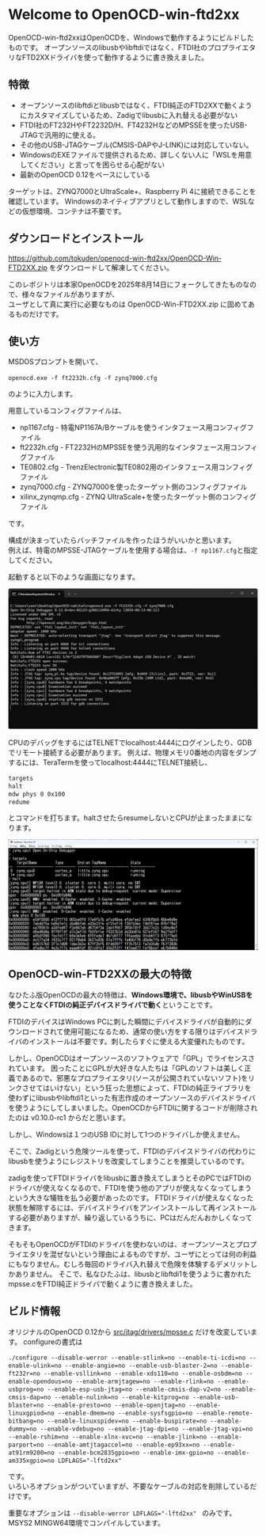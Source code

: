 # Welcome to OpenOCD-win-ftd2xx

OpenOCD-win-ftd2xxはOpenOCDを、Windowsで動作するようにビルドしたものです。
オープンソースのlibusbやlibftdiではなく、FTDI社のプロプライエタリなFTD2XXドライバを使って動作するように書き換えました。

## 特徴
* オープンソースのlibftdiとlibusbではなく、FTDI純正のFTD2XXで動くようにカスタマイズしているため、Zadigでlibusbに入れ替える必要がない
* FTDI社のFT232HやFT2232D/H、FT4232HなどのMPSSEを使ったUSB-JTAGで汎用的に使える。
* その他のUSB-JTAGケーブル(CMSIS-DAPやJ-LINK)には対応していない。
* WindowsのEXEファイルで提供されるため、詳しくない人に「WSLを用意してください」と言ってを困らせる心配がない
* 最新のOpenOCD 0.12をベースにしている

ターゲットは、ZYNQ7000とUltraScale+、Raspberry Pi 4に接続できることを確認しています。
Windowsのネイティブアプリとして動作しますので、WSLなどの仮想環境、コンテナは不要です。

## ダウンロードとインストール
https://github.com/tokuden/openocd-win-ftd2xx/OpenOCD-Win-FTD2XX.zip をダウンロードして解凍してください。

このレポジトリは本家OpenOCDを2025年8月14日にフォークしてきたものなので、様々なファイルがありますが、  
ユーザとして真に実行に必要なものは OpenOCD-Win-FTD2XX.zip に固めてあるものだけです。

## 使い方
MSDOSプロンプトを開いて、

`openocd.exe -f ft2232h.cfg -f zynq7000.cfg`

のように入力します。

用意しているコンフィグファイルは、

* np1167.cfg - 特電NP1167A/Bケーブルを使うインタフェース用コンフィグファイル
* ft2232h.cfg - FT2232HのMPSSEを使う汎用的なインタフェース用コンフィグファイル
* TE0802.cfg - TrenzElectronic製TE0802用のインタフェース用コンフィグファイル
* zynq7000.cfg - ZYNQ7000を使ったターゲット側のコンフィグファイル
* xilinx_zynqmp.cfg - ZYNQ UltraScale+を使ったターゲット側のコンフィグファイル

です。

構成が決まっていたらバッチファイルを作ったほうがいいかと思います。  
例えば、特電のMPSSE-JTAGケーブルを使用する場合は、`-f np1167.cfg`と指定してください。

起動すると以下のような画面になります。

![OpenOCDWinの起動画面](https://github.com/tokuden/openocd-win-ftd2xx/blob/images/openocdwin.png)

CPUのデバッグをするにはTELNETでlocalhost:4444にログインしたり、GDBでリモート接続する必要があります。
例えば、物理メモリ0番地の内容をダンプするには、TeraTermを使ってlocalhost:4444にTELNET接続し、

```
targets
halt
mdw phys 0 0x100
redume
```

とコマンドを打ちます。haltさせたらresumeしないとCPUが止まったままになります。

![メモリダンプ](https://github.com/tokuden/openocd-win-ftd2xx/blob/images/dump.png)

## OpenOCD-win-FTD2XXの最大の特徴
なひたふ版OpenOCDの最大の特徴は、**Windows環境で、libusbやWinUSBを使うことなくFTDIの純正デバイスドライバで動く**ということです。

FTDIのデバイスはWindows PCに刺した瞬間にデバイスドライバが自動的にダウンロードされて使用可能になるため、通常の使い方をする限りはデバイスドライバのインストールは不要です。刺したらすぐに使える大変優れたものです。

しかし、OpenOCDはオープンソースのソフトウェアで「GPL」でライセンスされています。
困ったことにGPLが大好きな人たちは「GPLのソフトは美しく正義であるので、邪悪なプロプライエタリ(ソースが公開されていないソフト)をリンクさせてはいけない」という狂った思想によって、FTDIの純正ライブラリを使わずにlibusbやlibftdi1といった有志作成のオープンソースのデバイスドライバを使うようにしてしまいました。OpenOCDからFTDIに関するコードが削除されたのは v0.10.0-rc1 からだと思います。

しかし、Windowsは１つのUSB IDに対して1つのドライバしか使えません。  

そこで、Zadigという危険ツールを使って、FTDIのデバイスドライバの代わりにlibusbを使うようにレジストリを改変してしまうことを推奨しているのです。

zadigを使ってFTDIドライバをlibusbに置き換えてしまうとそのPCではFTDIのドライバが使えなくなるので、FTDIを使う他のアプリが使えなくなってしまうという大きな犠牲を払う必要があったのです。
FTDIドライバが使えなくなった状態を解除するには、デバイスドライバをアンインストールして再インストールする必要がありますが、繰り返しているうちに、PCはだんだんおかしくなってきます。

そもそもOpenOCDがFTDIのドライバを使わないのは、オープンソースとプロプライエタリを混ぜないという理由によるものですが、ユーザにとっては何の利益にもなりません。むしろ毎回のドライバ入れ替えで危険を体験するデメリットしかありません。
そこで、私なひたふは、libusbとlibftdi1を使うように書かれたmpsse.cをFTDI純正ドライバで動くように書き換えました。

## ビルド情報
オリジナルのOpenOCD 0.12から [src/jtag/drivers/mpsse.c](/tokuden/openocd-win-ftd2xx/blob/master/src/jtag/drivers/mpsse.c) だけを改変しています。
configureの書式は

```
./configure --disable-werror --enable-stlink=no --enable-ti-icdi=no --enable-ulink=no --enable-angie=no --enable-usb-blaster-2=no --enable-ft232r=no --enable-vsllink=no --enable-xds110=no --enable-osbdm=no --enable-opendous=no --enable-armjtagew=no --enable-rlink=no --enable-usbprog=no --enable-esp-usb-jtag=no --enable-cmsis-dap-v2=no --enable-cmsis-dap=no --enable-nulink=no --enable-kitprog=no --enable-usb-blaster=no --enable-presto=no --enable-openjtag=no --enable-linuxgpiod=no --enable-dmem=no --enable-sysfsgpio=no --enable-remote-bitbang=no --enable-linuxspidev=no --enable-buspirate=no --enable-dummy=no --enable-vdebug=no --enable-jtag-dpi=no --enable-jtag-vpi=no --enable-rshim=no --enable-xlnx-xvc=no --enable-jlink=no --enable-parport=no --enable-amtjtagaccel=no --enable-ep93xx=no --enable-at91rm9200=no --enable-bcm2835gpio=no --enable-imx-gpio=no --enable-am335xgpio=no LDFLAGS="-lftd2xx"
```
です。  
いろいろオプションがついていますが、不要なケーブルの対応を削除しているだけです。

重要なオプションは `--disable-werror LDFLAGS="-lftd2xx" ` のみです。  
MSYS2 MINGW64環境でコンパイルしています。
